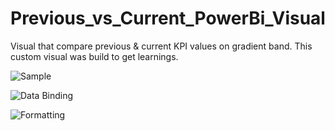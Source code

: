# Previous_vs_Current_PowerBi_Visual
Visual that compare previous &amp; current KPI values on gradient band. This custom visual was build to get learnings.

![Sample](https://user-images.githubusercontent.com/902578/132976634-3ca6044f-7d1b-4ce9-a1df-9e166eaef960.png)

![Data Binding](https://user-images.githubusercontent.com/902578/132976698-2375828e-36bc-48c5-be78-6ddb9867207c.png)

![Formatting](https://user-images.githubusercontent.com/902578/132976738-4da26139-dd4a-4ce3-880b-c1132e91668a.png)

